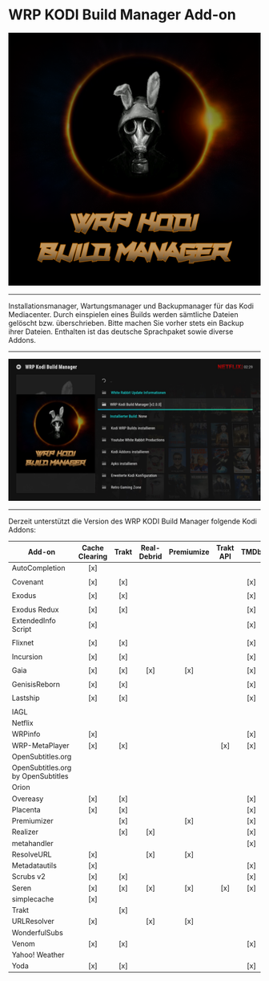 # WRP KODI Build Manager Add-on


![logo](https://raw.githubusercontent.com/DWH-WFC/repository.wrp-metaplayer/master/buildmanager/icons/icon.png)

***

Installationsmanager, Wartungsmanager und Backupmanager für das Kodi Mediacenter. 
Durch einspielen eines Builds werden sämtliche Dateien gelöscht bzw. überschrieben.
Bitte machen Sie vorher stets ein Backup ihrer Dateien.
Enthalten ist das deutsche Sprachpaket sowie diverse Addons.

***

![logo](https://raw.githubusercontent.com/DWH-WFC/repository.wrp-metaplayer/master/buildmanager/screenshots/screenshot001.jpg)

***

Derzeit unterstützt die Version des WRP KODI Build Manager folgende Kodi Addons:

|  Add-on                            | Cache Clearing | Trakt | Real-Debrid | Premiumize | Trakt API | TMDb | TVDB | OMDb | IMDb | Fanart.tv | Location | Login |
|---------------------------|:--------------:|:-----:|:-----------:|:----------:|:---------:|:----:|:----:|:----:|:----:|:---------:|:--------:|:------------:|
| AutoCompletion                     | [x]            |       |             |            |           |      |      |      |      |       
   |          |                         |
| Covenant                           | [x]            | [x]   |             |            |           | [x]  |      |      | [x]  | [x]   
   |          |                         |
| Exodus                             | [x]            | [x]   |             |            |           | [x]  |      |      | [x]  | [x]   
   |          |                         |
| Exodus Redux                       | [x]            | [x]   |             |            |           | [x]  |      |      | [x]  | [x]      |          |                         |
| ExtendedInfo Script                | [x]            |       |             |            |           | [x]  |      |      |      |       
   |          |                         |
| Flixnet                            | [x]            | [x]   |             |            |           | [x]  |      |      | [x]  | [x]   
   |          |                         |
| Incursion                          | [x]            | [x]   |             |            |           | [x]  |      |      | [x]  | [x]   
   |          |                         |
| Gaia                               | [x]            | [x]   | [x]         | [x]        |           | [x]  |      |      | [x]  | [x]   
   |          |                         |
| GenisisReborn                      | [x]            | [x]   |             |            |           | [x]  |      |      | [x]  | [x]   
   |          |                         |
| Lastship                           | [x]            | [x]   |             |            |           | [x]  |      |      | [x]  | [x]   
   |          |                         |
| IAGL                               |                |       |             |            |           |      |      |      |      |           |          | [x]                     |
| Netflix                            |                |       |             |            |           |      |      |      |      |           |          | [x]                     |
| WRPinfo                           | [x]            |       |             |            |           | [x]  |      |      |      |           |          |                         |
| WRP-MetaPlayer                           | [x]            | [x]   |             |            | [x]       | [x]  | [x]  |      |      |           |          |                         |
| OpenSubtitles.org                  |                |       |             |            |           |      |      |      |      |           |          | [x]                     |
| OpenSubtitles.org by OpenSubtitles |                |       |             |            |           |      |      |      |      |           |          | [x]                     |
| Orion                              |                |       |             |            |           |      |      |      |      |           |          | [x]                     |
| Overeasy                           | [x]            | [x]   |             |            |           | [x]  |      |      | [x]  | [x]       |          |                         |
| Placenta                           | [x]            | [x]   |             |            |           | [x]  |      |      | [x]  | [x]       |          |                         |
| Premiumizer                        |                | [x]   |             | [x]        |           | [x]  | [x]  |      | [x]  | [x]       |          |                         |
| Realizer                           |                | [x]   | [x]         |            |           | [x]  | [x]  |      | [x]  | [x]       |          |                         |
| metahandler                        |                |       |             |            |           | [x]  | [x]  | [x]  |      |           |          |                         |
| ResolveURL                         | [x]            |       | [x]         | [x]        |           |      |      |      |      |           |          |                         |
| Metadatautils | [x]            |       |             |            |           | [x]  |      | [x]  |      | [x]       |          |                         |
| Scrubs v2                          | [x]            | [x]   |             |            |           | [x]  |      |      | [x]  | [x]       |          |                         |
| Seren                              | [x]            | [x]   | [x]         | [x]        | [x]       | [x]  | [x]  |      |      |           |          |                         |
| simplecache                        | [x]            |       |             |            |           |      |      |      |      |           |          |                         |
| Trakt                              |                | [x]   |             |            |           |      |      |      |      |           |          |                         |
| URLResolver                        | [x]            |       | [x]         | [x]        |           |      |      |      |      |           |          |                         |
| WonderfulSubs                      |                |       |             |            |           |      |      |      |      |           |          | [x]                     |
| Venom                              | [x]            | [x]   |             |            |           | [x]  |      |      | [x]  | [x]       |          |                         |
| Yahoo! Weather                     |                |       |             |            |           |      |      |      |      |           | [x]      |                         |
| Yoda                               | [x]            | [x]   |             |            |           | [x]  |      |      | [x]  | [x]       |          |                         |


